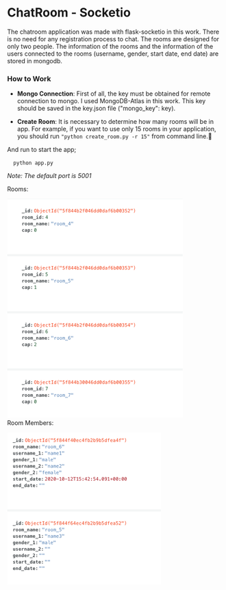 # ChatRoom - Socketio


The chatroom application was made with flask-socketio in this work. There is no need for any registration process to chat. The rooms are designed for only two people. The information of the rooms and the information of the users connected to the rooms (username, gender, start date, end date) are stored in mongodb.


### How to Work

* __Mongo Connection__:  First of all, the key must be obtained for remote connection to mongo. I used MongoDB-Atlas in this work. This key should be saved in the key.json file ("mongo_key": key).

* __Create Room__:  It is necessary to determine how many rooms will be in app. For example, if you want to use only 15 rooms in your application, you should run  `"python create_room.py -r 15"` from command line.   


And run to start the app;

```
  python app.py
```  

_Note: The default port is 5001_  

Rooms:

![image1](images/img1.png)  
Room Members:  

![image1](images/img2.png) 


